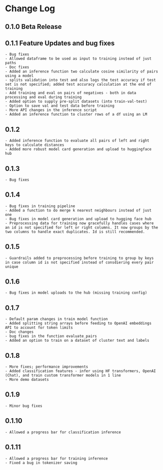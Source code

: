# Change Log

## 0.1.0 Beta Release
## 0.1.1 Feature Updates and bug fixes
    - Bug fixes 
    - Allowed dataframe to be used as input to training instead of just paths
    - Doc fixes
    - Added an inference function two calculate cosine similarity of pairs using a model
    - splits validation into test and also logs the test accuracy if test set is not specified; added test accuracy calculation at the end of training
    - Add training and eval on pairs of negatives - both in data processing and eval during training
    - Added option to supply pre-split datasets (into train-val-test)
    - Option to save val and test data before training
    - More API changes in the inference script
    - Added an inference function to cluster rows of a df using an LM
## 0.1.2 
    - Added inference function to evaluate all pairs of left and right keys to calculate distances
    - Added more robust model card generation and upload to huggingface hub
## 0.1.3
    - Bug fixes
## 0.1.4
    - Bug fixes in training pipeline
    - Added a function to do merge k nearest neighbours instead of just one
    - Bug fixes in model card generation and upload to hugging face hub
    - Preprocessing data for training now gracefully handles cases where an id is not specified for left or right columns. It now groups by the two columns to handle exact duplicates. Id is still recommended. 
## 0.1.5
    - Guardrails added to preprocessing before training to group by keys in case column id is not specified instead of consdiering every pair unique
## 0.1.6 
    - Bug fixes in model uploads to the hub (missing training config)
## 0.1.7
    - Default param changes in train model function
    - Added splitting string arrays before feeding to OpenAI embeddings API to account for token limits
    - Doc changes
    - bug fixes in the function evaluate_pairs
    - Added an option to train on a dataset of cluster text and labels
## 0.1.8 
    - More fixes; performance improvements
    - Added classification features - infer using HF transformers, OpenAI (Chat), and train custom transformer models in 1 line
    - More demo datasets
## 0.1.9 
    - Minor bug fixes
## 0.1.10
    - Allowed a progress bar for classification inference
## 0.1.11 
    - Allowed a progress bar for training inference 
    - Fixed a bug in tokenizer saving 
    
